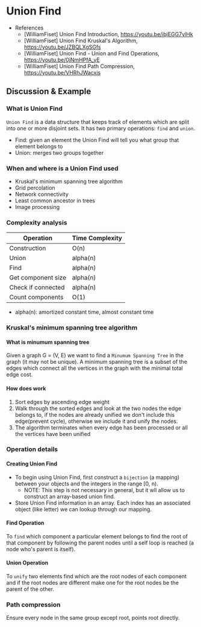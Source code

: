 # Union Find

- References
  - [WilliamFiset] Union Find Introduction, https://youtu.be/ibjEGG7ylHk
  - [WilliamFiset] Union Find Kruskal's Algorithm, https://youtu.be/JZBQLXgSGfs
  - [WilliamFiset] Union Find - Union and Find Operations, https://youtu.be/0jNmHPfA_yE
  - [WilliamFiset] Union Find Path Compression, https://youtu.be/VHRhJWacxis

## Discussion & Example

### What is Union Find

`Union Find` is a data structure that keeps track of elements which are split into one or more disjoint sets. It has two primary operations: `find` and `union`.

- Find: given an element the Union Find will tell you what group that element belongs to
- Union: merges two groups together

### When and where is a Union Find used

- Kruskal's minimum spanning tree algorithm
- Grid percolation
- Network connectivity
- Least common ancestor in trees
- Image processing

### Complexity analysis

| Operation          | Time Complexity |
| ------------------ | --------------- |
| Construction       | O(n)            |
| Union              | alpha(n)        |
| Find               | alpha(n)        |
| Get component size | alpha(n)        |
| Check if connected | alpha(n)        |
| Count components   | O(1)            |

- alpha(n): amortized constant time, almost constant time

### Kruskal's minimum spanning tree algorithm

#### What is minumum spanning tree

Given a graph G = (V, E) we want to find a `Minumum Spanning Tree` in the graph (it may not be unique). A minimum spanning tree is a subset of the edges which connect all the vertices in the graph with the minimal total edge cost.

#### How does work

1. Sort edges by ascending edge weight
2. Walk through the sorted edges and look at the two nodes the edge belongs to, if the nodes are already unified we don't include this edge(prevent cycle), otherwise we include it and unify the nodes.
3. The algorithm terminates when every edge has been processed or all the vertices have been unified

### Operation details

#### Creating Union Find

- To begin using Union Find, first construct a `bijection` (a mapping) between your objects and the integers in the range [0, n).
  - NOTE: This step is not necessary in general, but it wll allow us to construct an array-based union find.
- Store Union Find information in an array. Each index has an associated object (like letter) we can lookup through our mapping.

#### Find Operation

To `find` which component a particular element belongs to find the root of that component by following the parent nodes until a self loop is reached (a node who's parent is itself).

#### Union Operation

To `unify` two elements find which are the root nodes of each component and if the root nodes are different make one for the root nodes be the parent of the other.

### Path compression

Ensure every node in the same group except root, points root directly.
